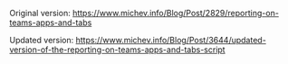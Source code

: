 Original version: https://www.michev.info/Blog/Post/2829/reporting-on-teams-apps-and-tabs

Updated version: https://www.michev.info/Blog/Post/3644/updated-version-of-the-reporting-on-teams-apps-and-tabs-script
